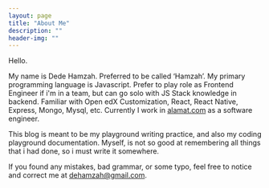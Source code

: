```yaml
---
layout: page
title: "About Me"
description: ""
header-img: ""
---
```


Hello.

My name is Dede Hamzah. Preferred to be called ‘Hamzah’. My primary programming language is Javascript. Prefer to play role as Frontend Engineer if i'm in a team, but can go solo with JS Stack knowledge in backend. Familiar with Open edX Customization, React, React Native, Express, Mongo, Mysql, etc. Currently I work in <a href="https://www.alamat.com" target="_blank">alamat.com</a> as a software engineer.

This blog is meant to be my playground writing practice, and also my coding playground documentation. Myself, is not so good at remembering all things that i had done, so i must write it somewhere.

If you found any mistakes, bad grammar, or some typo, feel free to notice and correct me at <a href="mailto:dehamzah@gmail.com">dehamzah@gmail.com</a>.

